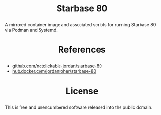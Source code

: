 <!-- This is free and unencumbered software released into the public domain -->

# <p align=center>Starbase 80

A mirrored container image and associated scripts for running Starbase 80 via
Podman and Systemd.

# <p align=center>References

- [github.com/notclickable-jordan/starbase-80](https://github.com/notclickable-jordan/starbase-80)
- [hub.docker.com/jordanroher/starbase-80](https://hub.docker.com/r/jordanroher/starbase-80)

# <p align=center>License

This is free and unencumbered software released into the public domain.
